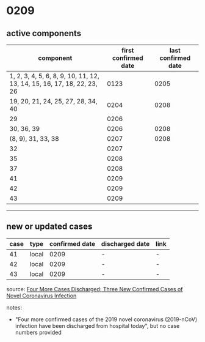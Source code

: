 # 0209

## active components

| component | first confirmed date | last confirmed date |
| - | - | - |
| 1, 2, 3, 4, 5, 6, 8, 9, 10, 11, 12, 13, 14, 15, 16, 17, 18, 22, 23, 26 | 0123 | 0205 |
| 19, 20, 21, 24, 25, 27, 28, 34, 40 | 0204 | 0208 |
| 29 | 0206 | |
| 30, 36, 39 | 0206 | 0208 |
| (8, 9), 31, 33, 38 | 0207 | 0208 |
| 32 | 0207 | |
| 35 | 0208 | |
| 37 | 0208 | |
| 41 | 0209 | |
| 42 | 0209 | |
| 43 | 0209 | |

---

## new or updated cases

| case | type | confirmed date | discharged date | link
| - | - | - | - | - |
| 41 | local | 0209 | - | -|
| 42 | local | 0209 | - | - |
| 43 | local | 0209 | - | - |

source: [Four More Cases Discharged; Three New Confirmed Cases of Novel Coronavirus Infection](https://www.moh.gov.sg/news-highlights/details/four-more-cases-discharged-three-new-confirmed-cases-of-novel-coronavirus-infection)

notes:
- "Four more confirmed cases of the 2019 novel coronavirus (2019-nCoV) infection have been discharged from hospital today", but no case numbers provided
